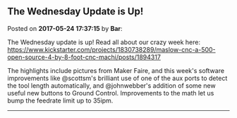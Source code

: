 ## The Wednesday Update is Up!
Posted on **2017-05-24 17:37:15** by **Bar**:

The Wednesday update is up! Read all about our crazy week here: https://www.kickstarter.com/projects/1830738289/maslow-cnc-a-500-open-source-4-by-8-foot-cnc-machi/posts/1894317

The highlights include pictures from Maker Faire, and this week's software improvements like @scottsm's brilliant use of one of the aux ports to detect the tool length automatically, and @johnwebber's addition of some new useful new buttons to Ground Control.  Improvements to the math let us bump the feedrate limit up to 35ipm.

---

